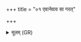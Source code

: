 +++
title = "०१ एवानेवाव सा गरत्"

+++
<details><summary>मूलम् (GR)</summary>

एवानेवाव सा गरत् ।  
असौ मां द्वेष्टि स आत्मानं द्वेष्टु  
यो मां द्वेष्टि स आत्मानं द्वेष्टु ।  
निर् द्विषन्तं दिवो निष् पृथिव्या निर् अन्तरिक्षाद् भजाम ।  
सुयामंश् चाक्षुषा ।  
इदम् अहम् अमुम् आमुष्यायणम् अमुष्याः पुत्रं दुष्वप्न्याद् अव दये ।  
यद् अदोअदो अभ्यगच्छं यद् दोषा यत् पूर्वां रात्रिं +++(Bhatt. pūrvāṅ)+++  
यद् दिवा यन् नक्तं यज् जाग्रतो यत् स्वपन्तः ।  
यद् अहरहर् दुष्वप्न्यम् अभिगच्छामि  
तस्माद् एनम् अव दये ।  
तं जहि तेन मन्दस्व तस्य पृष्टीर् अपि शृणीहि  
तं प्राणो जहातु स विप्राणो अस्तु स प्र मीयतां स ततो मा जीवीत् ॥
</details>